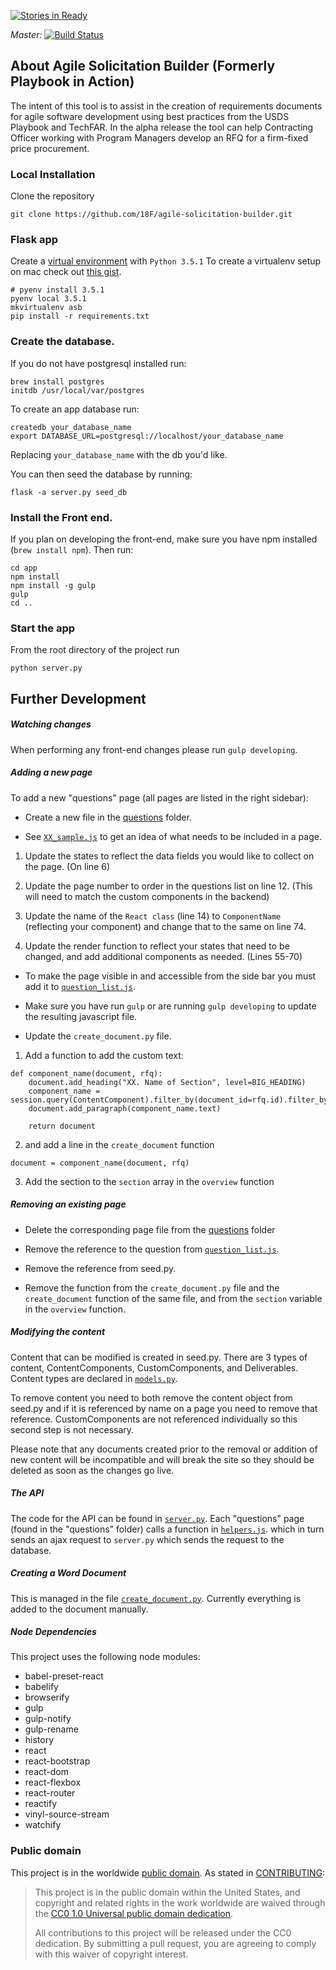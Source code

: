 [![Stories in Ready](https://badge.waffle.io/18F/agile-solicitation-builder.png?label=ready&title=Ready)](https://waffle.io/18F/agile-solicitation-builder)

*Master:*
[![Build Status](https://travis-ci.org/18F/agile-solicitation-builder.svg?branch=master)](https://travis-ci.org/18F/agile-solicitation-builder)

## About Agile Solicitation Builder (Formerly Playbook in Action)
The intent of this tool is to assist in the creation of requirements documents for agile software development using best practices from the USDS Playbook and TechFAR. In the alpha release the tool can help Contracting Officer working with Program Managers develop an RFQ for a firm-fixed price procurement.


### Local Installation
Clone the repository
```
git clone https://github.com/18F/agile-solicitation-builder.git
```
### Flask app

Create a [virtual environment](https://github.com/yyuu/pyenv-virtualenvwrapper) with `Python 3.5.1`
To create a virtualenv setup on mac check out [this gist](https://gist.github.com/lauraGgit/06204a1bdf297ce5e08788364b0b47e0).

```
# pyenv install 3.5.1
pyenv local 3.5.1
mkvirtualenv asb
pip install -r requirements.txt
```

### Create the database.
If you do not have postgresql installed run:
```
brew install postgres
initdb /usr/local/var/postgres
```

To create an app database run:
```
createdb your_database_name
export DATABASE_URL=postgresql://localhost/your_database_name
```

Replacing `your_database_name` with the db you'd like.

You can then seed the database by running:
```
flask -a server.py seed_db
```

### Install the Front end.
If you plan on developing the front-end, make sure you have npm installed (`brew install npm`). Then run:
```
cd app
npm install
npm install -g gulp
gulp
cd ..
```

### Start the app
From the root directory of the project run
```
python server.py
```


## Further Development

##### Watching changes
When performing any front-end changes please run `gulp developing`.

##### Adding a new page

To add a new "questions" page (all pages are listed in the right sidebar):
* Create a new file in the [questions](https://github.com/18F/playbook-in-action/tree/master/app/src/questions) folder.

* See [`XX_sample.js`](https://github.com/18F/playbook-in-action/blob/master/app/src/questions/XX_sample.js) to get an idea of what needs to be included in a page.

1. Update the states to reflect the data fields you would like to collect on the page. (On line 6)

2. Update the page number to order in the questions list on line 12. (This will need to match the custom components in the backend)

3. Update the name of the `React class` (line 14) to `ComponentName` (reflecting your component) and change that to the same on line 74.

4. Update the render function to reflect your states that need to be changed, and add additional components as needed. (Lines 55-70)

* To make the page visible in and accessible from the side bar you must add it to [`question_list.js`](https://github.com/18F/playbook-in-action/blob/master/app/src/question_list.js).

* Make sure you have run `gulp` or are running `gulp developing` to update the resulting javascript file.

* Update the `create_document.py` file.
1. Add a function to add the custom text:
```
def component_name(document, rfq):
    document.add_heading("XX. Name of Section", level=BIG_HEADING)
    component_name = session.query(ContentComponent).filter_by(document_id=rfq.id).filter_by(section=XX).first()
    document.add_paragraph(component_name.text)

    return document
```
2. and add a line in the `create_document` function

```
document = component_name(document, rfq)
```
3. Add the section to the `section` array in the `overview` function

##### Removing an existing page

* Delete the corresponding page file from the [questions](https://github.com/18F/playbook-in-action/tree/master/app/src/questions) folder

* Remove the reference to the question from [`question_list.js`](https://github.com/18F/playbook-in-action/blob/master/app/src/question_list.js).

* Remove the reference from seed.py.

* Remove the function from the `create_document.py` file and the `create_document` function of the same file, and from the `section` variable in the `overview` function.

##### Modifying the content

Content that can be modified is created in seed.py. There are 3 types of content, ContentComponents, CustomComponents, and Deliverables. Content types are declared in [`models.py`](https://github.com/18F/agile-solicitation-builder/blob/master/models.py).

To remove content you need to both remove the content object from seed.py and if it is referenced by name on a page you need to remove that reference. CustomComponents are not referenced individually so this second step is not necessary.

Please note that any documents created prior to the removal or addition of new content will be incompatible and will break the site so they should be deleted as soon as the changes go live.

##### The API

The code for the API can be found in [`server.py`](https://github.com/18F/agile-solicitation-builder/blob/master/server.py). Each "questions" page (found in the "questions" folder) calls a function in [`helpers.js`](https://github.com/18F/agile-solicitation-builder/blob/master/app/helpers.js). which in turn sends an ajax request to `server.py` which sends the request to the database.

##### Creating a Word Document

This is managed in the file [`create_document.py`](https://github.com/18F/agile-solicitation-builder/blob/master/create_document.py). Currently everything is added to the document manually.

##### Node Dependencies
This project uses the following node modules:

  - babel-preset-react
  - babelify
  - browserify
  - gulp
  - gulp-notify
  - gulp-rename
  - history
  - react
  - react-bootstrap
  - react-dom
  - react-flexbox
  - react-router
  - reactify
  - vinyl-source-stream
  - watchify


### Public domain

This project is in the worldwide [public domain](LICENSE.md). As stated in [CONTRIBUTING](CONTRIBUTING.md):

> This project is in the public domain within the United States, and copyright and related rights in the work worldwide are waived through the [CC0 1.0 Universal public domain dedication](https://creativecommons.org/publicdomain/zero/1.0/).
>
> All contributions to this project will be released under the CC0 dedication. By submitting a pull request, you are agreeing to comply with this waiver of copyright interest.
